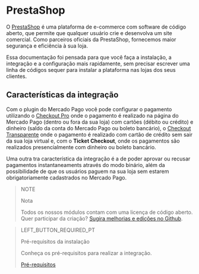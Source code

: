 # PrestaShop

O [PrestaShop](https://www.prestashop.com/pt/) é uma plataforma de e-commerce com software de código aberto, que permite que qualquer usuário crie e desenvolva um site comercial. Como parceiros oficiais da PrestaShop, fornecemos maior segurança e eficiência à sua loja.

Essa documentação foi pensada para que você faça a instalação, a integração e a configuração mais rapidamente, sem precisar escrever uma linha de códigos sequer para instalar a plataforma nas lojas dos seus clientes.

## Características da integração

Com o plugin do Mercado Pago você pode configurar o pagamento utilizando o [Checkout Pro](https://www.mercadopago.[FAKER][URL][DOMAIN]/developers/pt/guides/online-payments/checkout-pro/introduction) onde o pagamento é realizado na página do Mercado Pago (dentro ou fora da sua loja) com cartões (débito ou crédito) e dinheiro (saldo da conta do Mercado Pago ou boleto bancário), o [Checkout Transparente](https://www.mercadopago.[FAKER][URL][DOMAIN]/developers/pt/guides/online-payments/checkout-api/introduction) onde o pagamento é realizado com cartão de crédito sem sair da sua loja virtual e, com o **Ticket Checkout**, onde os pagamentos são realizados presencialmente com dinheiro ou boleto bancário. 

Uma outra tra característica da integração é a de poder aprovar ou recusar pagamentos instantaneaments através do modo binário, além da possibilidade de que os usuários paguem na sua loja sem estarem obrigatoriamente cadastrados no Mercado Pago.

> NOTE
>
> Nota
>
> Todos os nossos módulos contam com uma licença de código aberto. Quer participar da criação? [Sugira melhorias e edições no Github](https://github.com/mercadopago/cart-prestashop-7).

> LEFT_BUTTON_REQUIRED_PT
>
> Pré-requisitos da instalação
>
> Conheça os pré-requisitos para realizar a integração.
>
> [Pré-requisitos](https://www.mercadopago[FAKER][URL][DOMAIN]/developers/pt/guides/plugins/prestashop/previous-requirements)